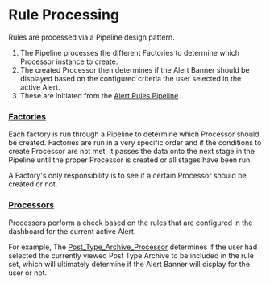 # Rule Processing

Rules are processed via a Pipeline design pattern.

1. The Pipeline processes the different Factories to determine which Processor instance to create.
2. The created Processor then determines if the Alert Banner should be displayed based on the configured criteria the user selected in the active Alert.
3. These are initiated from the [Alert Rules Pipeline](../Components/Alert/Rules).

### [Factories](Factories)

Each factory is run through a Pipeline to determine which Processor should be created. Factories are run in a very specific order and if the conditions to create Processor are not met, it passes the data onto the next stage in the Pipeline until the proper Processor is created or all stages have been run.

A Factory's only responsibility is to see if a certain Processor should be created or not.


### [Processors](Processors)

Processors perform a check based on the rules that are configured in the dashboard for the current active Alert. 

For example, The [Post_Type_Archive_Processor](Processors/Post_Type_Archive_Processor.php) determines if the user had selected the currently viewed Post Type Archive to be included in the rule set, which will ultimately determine if the Alert Banner will display for the user or not.
